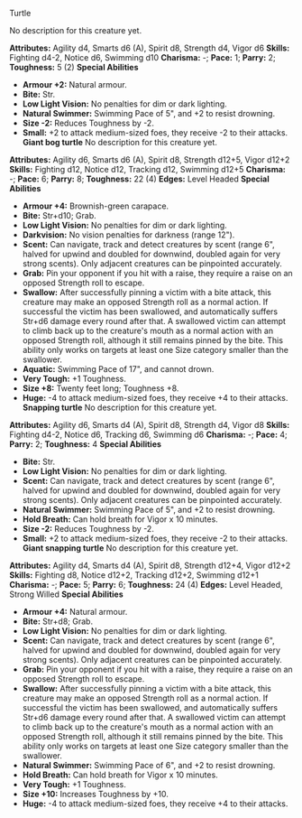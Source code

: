 Turtle

No description for this creature yet.

**Attributes:** Agility d4, Smarts d6 (A), Spirit d8, Strength d4, Vigor
d6
**Skills:** Fighting d4-2, Notice d6, Swimming d10
**Charisma:** -; **Pace:** 1; **Parry:** 2; **Toughness:** 5 (2)
**Special Abilities**
- **Armour +2:** Natural armour.
- **Bite:** Str.
- **Low Light Vision:** No penalties for dim or dark lighting.
- **Natural Swimmer:** Swimming Pace of 5", and +2 to resist drowning.
- **Size -2:** Reduces Toughness by -2.
- **Small:** +2 to attack medium-sized foes, they receive -2 to their
attacks.
**Giant bog turtle**
No description for this creature yet.

**Attributes:** Agility d6, Smarts d6 (A), Spirit d8, Strength d12+5,
Vigor d12+2
**Skills:** Fighting d12, Notice d12, Tracking d12, Swimming d12+5
**Charisma:** -; **Pace:** 6; **Parry:** 8; **Toughness:** 22 (4)
**Edges:** Level Headed
**Special Abilities**
- **Armour +4:** Brownish-green carapace.
- **Bite:** Str+d10; Grab.
- **Low Light Vision:** No penalties for dim or dark lighting.
- **Darkvision:** No vision penalties for darkness (range 12").
- **Scent:** Can navigate, track and detect creatures by scent (range
6", halved for upwind and doubled for downwind, doubled again for very
strong scents). Only adjacent creatures can be pinpointed accurately.
- **Grab:** Pin your opponent if you hit with a raise, they require a
raise on an opposed Strength roll to escape.
- **Swallow:** After successfully pinning a victim with a bite attack,
this creature may make an opposed Strength roll as a normal action. If
successful the victim has been swallowed, and automatically suffers
Str+d6 damage every round after that. A swallowed victim can attempt to
climb back up to the creature's mouth as a normal action with an
opposed Strength roll, although it still remains pinned by the bite.
This ability only works on targets at least one Size category smaller
than the swallower.
- **Aquatic:** Swimming Pace of 17", and cannot drown.
- **Very Tough:** +1 Toughness.
- **Size +8:** Twenty feet long; Toughness +8.
- **Huge:** -4 to attack medium-sized foes, they receive +4 to their
attacks.
**Snapping turtle**
No description for this creature yet.

**Attributes:** Agility d6, Smarts d4 (A), Spirit d8, Strength d4, Vigor
d8
**Skills:** Fighting d4-2, Notice d6, Tracking d6, Swimming d6
**Charisma:** -; **Pace:** 4; **Parry:** 2; **Toughness:** 4
**Special Abilities**
- **Bite:** Str.
- **Low Light Vision:** No penalties for dim or dark lighting.
- **Scent:** Can navigate, track and detect creatures by scent (range
6", halved for upwind and doubled for downwind, doubled again for very
strong scents). Only adjacent creatures can be pinpointed accurately.
- **Natural Swimmer:** Swimming Pace of 5", and +2 to resist drowning.
- **Hold Breath:** Can hold breath for Vigor x 10 minutes.
- **Size -2:** Reduces Toughness by -2.
- **Small:** +2 to attack medium-sized foes, they receive -2 to their
attacks.
**Giant snapping turtle**
No description for this creature yet.

**Attributes:** Agility d4, Smarts d4 (A), Spirit d8, Strength d12+4,
Vigor d12+2
**Skills:** Fighting d8, Notice d12+2, Tracking d12+2, Swimming d12+1
**Charisma:** -; **Pace:** 5; **Parry:** 6; **Toughness:** 24 (4)
**Edges:** Level Headed, Strong Willed
**Special Abilities**
- **Armour +4:** Natural armour.
- **Bite:** Str+d8; Grab.
- **Low Light Vision:** No penalties for dim or dark lighting.
- **Scent:** Can navigate, track and detect creatures by scent (range
6", halved for upwind and doubled for downwind, doubled again for very
strong scents). Only adjacent creatures can be pinpointed accurately.
- **Grab:** Pin your opponent if you hit with a raise, they require a
raise on an opposed Strength roll to escape.
- **Swallow:** After successfully pinning a victim with a bite attack,
this creature may make an opposed Strength roll as a normal action. If
successful the victim has been swallowed, and automatically suffers
Str+d6 damage every round after that. A swallowed victim can attempt to
climb back up to the creature's mouth as a normal action with an
opposed Strength roll, although it still remains pinned by the bite.
This ability only works on targets at least one Size category smaller
than the swallower.
- **Natural Swimmer:** Swimming Pace of 6", and +2 to resist drowning.
- **Hold Breath:** Can hold breath for Vigor x 10 minutes.
- **Very Tough:** +1 Toughness.
- **Size +10:** Increases Toughness by +10.
- **Huge:** -4 to attack medium-sized foes, they receive +4 to their
attacks.

